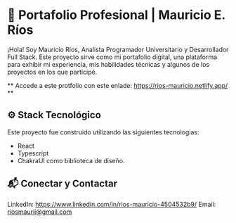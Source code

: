 # 🚀 Portafolio Profesional | Mauricio E. Ríos

¡Hola! Soy Mauricio Ríos, Analista Programador Universitario y Desarrollador Full Stack. Este proyecto sirve como mi portafolio digital, una plataforma para exhibir mi experiencia, mis habilidades técnicas y algunos de los proyectos en los que participé.

** Accede a este protfolio con este enlade: https://rios-mauricio.netlify.app/ **

## ⚙️ Stack Tecnológico
Este proyecto fue construido utilizando las siguientes tecnologias:
* React 
* Typescript
* ChakraUI como biblioteca de diseño. 

## 📬 Conectar y Contactar
LinkedIn:	https://www.linkedin.com/in/rios-mauricio-4504532b9/
Email:	riosmaurii@gmail.com